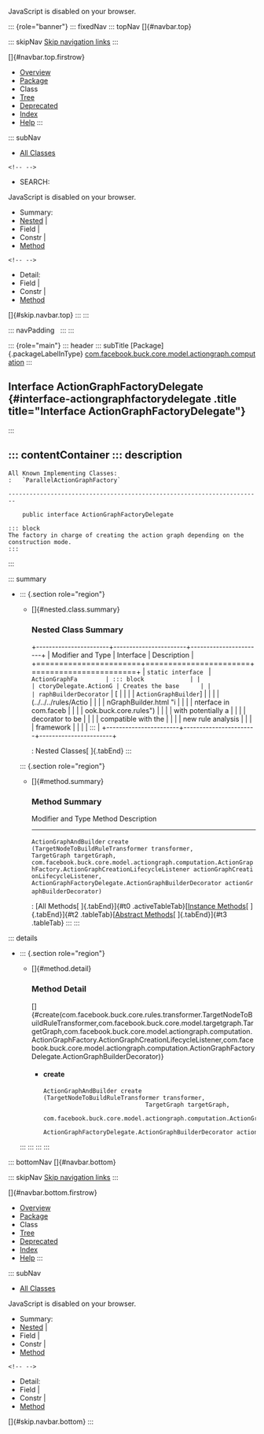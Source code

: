 <div>

JavaScript is disabled on your browser.

</div>

::: {role="banner"}
::: fixedNav
::: topNav
[]{#navbar.top}

::: skipNav
[Skip navigation links](#skip.navbar.top "Skip navigation links")
:::

[]{#navbar.top.firstrow}

-   [Overview](../../../../../../../index.html)
-   [Package](package-summary.html)
-   Class
-   [Tree](package-tree.html)
-   [Deprecated](../../../../../../../deprecated-list.html)
-   [Index](../../../../../../../index-all.html)
-   [Help](../../../../../../../help-doc.html)
:::

::: subNav
-   [All Classes](../../../../../../../allclasses.html)

```{=html}
<!-- -->
```
-   SEARCH:

<div>

<div>

JavaScript is disabled on your browser.

</div>

</div>

<div>

-   Summary: 
-   [Nested](#nested.class.summary) \| 
-   Field \| 
-   Constr \| 
-   [Method](#method.summary)

```{=html}
<!-- -->
```
-   Detail: 
-   Field \| 
-   Constr \| 
-   [Method](#method.detail)

</div>

[]{#skip.navbar.top}
:::
:::

::: navPadding
 
:::
:::

::: {role="main"}
::: header
::: subTitle
[Package]{.packageLabelInType} [com.facebook.buck.core.model.actiongraph.computation](package-summary.html)
:::

## Interface ActionGraphFactoryDelegate {#interface-actiongraphfactorydelegate .title title="Interface ActionGraphFactoryDelegate"}
:::

::: contentContainer
::: description
-   

    All Known Implementing Classes:
    :   `ParallelActionGraphFactory`

    ------------------------------------------------------------------------

        public interface ActionGraphFactoryDelegate

    ::: block
    The factory in charge of creating the action graph depending on the
    construction mode.
    :::
:::

::: summary
-   ::: {.section role="region"}
    -   []{#nested.class.summary}

        ### Nested Class Summary

        +-----------------------+-----------------------+-----------------------+
        | Modifier and Type     | Interface             | Description           |
        +=======================+=======================+=======================+
        | `static interface `   | `ActionGraphFa        | ::: block             |
        |                       | ctoryDelegate.ActionG | Creates the base      |
        |                       | raphBuilderDecorator` | [                     |
        |                       |                       | `ActionGraphBuilder`] |
        |                       |                       | (../../../rules/Actio |
        |                       |                       | nGraphBuilder.html "i |
        |                       |                       | nterface in com.faceb |
        |                       |                       | ook.buck.core.rules") |
        |                       |                       | with potentially a    |
        |                       |                       | decorator to be       |
        |                       |                       | compatible with the   |
        |                       |                       | new rule analysis     |
        |                       |                       | framework             |
        |                       |                       | :::                   |
        +-----------------------+-----------------------+-----------------------+

        : Nested Classes[ ]{.tabEnd}
    :::

    ::: {.section role="region"}
    -   []{#method.summary}

        ### Method Summary

          Modifier and Type         Method                                                                                                                                                                                                                                                                                                                                     Description
          ------------------------- ------------------------------------------------------------------------------------------------------------------------------------------------------------------------------------------------------------------------------------------------------------------------------------------------------------------------------------------ -------------
          `ActionGraphAndBuilder`   `create​(TargetNodeToBuildRuleTransformer transformer,       TargetGraph targetGraph,       com.facebook.buck.core.model.actiongraph.computation.ActionGraphFactory.ActionGraphCreationLifecycleListener actionGraphCreationLifecycleListener,       ActionGraphFactoryDelegate.ActionGraphBuilderDecorator actionGraphBuilderDecorator)`    

          : [All Methods[ ]{.tabEnd}]{#t0 .activeTableTab}[[Instance
          Methods](javascript:show(2);)[ ]{.tabEnd}]{#t2
          .tableTab}[[Abstract
          Methods](javascript:show(4);)[ ]{.tabEnd}]{#t3 .tableTab}
    :::
:::

::: details
-   ::: {.section role="region"}
    -   []{#method.detail}

        ### Method Detail

        []{#create(com.facebook.buck.core.rules.transformer.TargetNodeToBuildRuleTransformer,com.facebook.buck.core.model.targetgraph.TargetGraph,com.facebook.buck.core.model.actiongraph.computation.ActionGraphFactory.ActionGraphCreationLifecycleListener,com.facebook.buck.core.model.actiongraph.computation.ActionGraphFactoryDelegate.ActionGraphBuilderDecorator)}

        -   #### create

            ``` methodSignature
            ActionGraphAndBuilder create​(TargetNodeToBuildRuleTransformer transformer,
                                         TargetGraph targetGraph,
                                         com.facebook.buck.core.model.actiongraph.computation.ActionGraphFactory.ActionGraphCreationLifecycleListener actionGraphCreationLifecycleListener,
                                         ActionGraphFactoryDelegate.ActionGraphBuilderDecorator actionGraphBuilderDecorator)
            ```
    :::
:::
:::
:::

::: bottomNav
[]{#navbar.bottom}

::: skipNav
[Skip navigation links](#skip.navbar.bottom "Skip navigation links")
:::

[]{#navbar.bottom.firstrow}

-   [Overview](../../../../../../../index.html)
-   [Package](package-summary.html)
-   Class
-   [Tree](package-tree.html)
-   [Deprecated](../../../../../../../deprecated-list.html)
-   [Index](../../../../../../../index-all.html)
-   [Help](../../../../../../../help-doc.html)
:::

::: subNav
-   [All Classes](../../../../../../../allclasses.html)

<div>

<div>

JavaScript is disabled on your browser.

</div>

</div>

<div>

-   Summary: 
-   [Nested](#nested.class.summary) \| 
-   Field \| 
-   Constr \| 
-   [Method](#method.summary)

```{=html}
<!-- -->
```
-   Detail: 
-   Field \| 
-   Constr \| 
-   [Method](#method.detail)

</div>

[]{#skip.navbar.bottom}
:::
